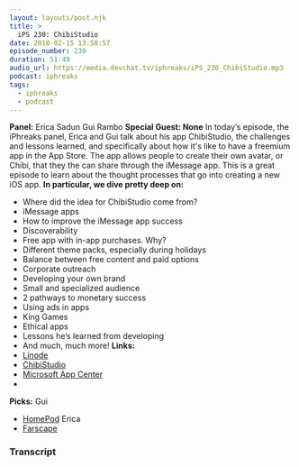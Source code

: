 ```yaml
---
layout: layouts/post.njk
title: >
  iPS 230: ChibiStudio
date: 2018-02-15 13:58:57
episode_number: 230
duration: 51:49
audio_url: https://media.devchat.tv/iphreaks/iPS_230_ChibiStudio.mp3
podcast: iphreaks
tags:
  - iphreaks
  - podcast
---
```


**Panel:** Erica Sadun Gui Rambo **Special Guest: None** In today’s episode, the iPhreaks panel, Erica and Gui talk about his app ChibiStudio, the challenges and lessons learned, and specifically about how it's like to have a freemium app in the App Store. The app allows people to create their own avatar, or Chibi, that they the can share through the iMessage app. This is a great episode to learn about the thought processes that go into creating a new iOS app. **In particular, we dive pretty deep on:&nbsp;**

- Where did the idea for ChibiStudio come from?
- iMessage apps
- How to improve the iMessage app success
- Discoverability
- Free app with in-app purchases. Why?
- Different theme packs, especially during holidays
- Balance between free content and paid options
- Corporate outreach
- Developing your own brand
- Small and specialized audience
- 2 pathways to monetary success
- Using ads in apps
- King Games
- Ethical apps
- Lessons he’s learned from developing
- And much, much more!
  **Links:**
- [Linode](https://promo.linode.com/iphreaks/)
- [ChibiStudio](https://itunes.apple.com/app/chibistudio/id1135307199)
- [Microsoft App Center](https://appcenter.ms/)
-

**Picks:** Gui

- [HomePod](https://www.apple.com/homepod/)
  Erica
- [Farscape](https://en.wikipedia.org/wiki/Farscape)

### Transcript
